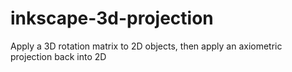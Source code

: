 # inkscape-3d-projection
Apply a 3D rotation matrix to 2D objects, then apply an axiometric projection back into 2D
